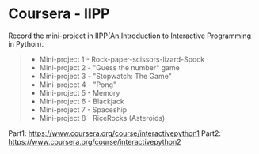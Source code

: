 # Coursera - IIPP 
Record the mini-project in IIPP(An Introduction to Interactive Programming in Python).

> * Mini-project 1 - Rock-paper-scissors-lizard-Spock
> * Mini-project 2 - "Guess the number" game
> * Mini-project 3 - "Stopwatch: The Game"
> * Mini-project 4 - "Pong"
> * Mini-project 5 - Memory
> * Mini-project 6 - Blackjack
> * Mini-project 7 - Spaceship
> * Mini-project 8 - RiceRocks (Asteroids)

Part1: https://www.coursera.org/course/interactivepython1
Part2: https://www.coursera.org/course/interactivepython2
